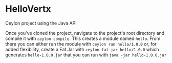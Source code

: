 # HelloVertx
Ceylon project using the Java API

Once you've cloned the project, navigate to the project's root directory and compile it with `ceylon compile`.  This creates a module named `hello`.  From there you can either run the module with `ceylon run hello/1.0.0` or, for added flexibility, create a Fat Jar with `ceylon fat-jar hello/1.0.0` which generates `hello-1.0.0.jar` that you can run with `java -jar hello-1.0.0.jar`
